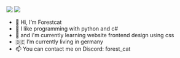 


<img src="https://github-readme-stats.vercel.app/api?username=forest-cat&count_private=true&include_all_commits=true&show_icons=true&theme=tokyonight&hide_border=true">
<!---
<img src="https://github-readme-stats.vercel.app/api/top-langs/?username=forest-cat&show_icons=true&theme=tokyonight&hide_border=true">
--->
<img src="https://media.tenor.com/x8v1oNUOmg4AAAAd/rickroll-roll.gif">

- 👋 Hi, I’m Forestcat
- 👀 I like programming with python and c#
- 🌱 and i'm currently learning website frontend design using css
- 🇩🇪 I’m currently living in germany
- 📫 You can contact me on Discord: forest_cat

<!---
forest-cat/forest-cat is a ✨ special ✨ repository because its `README.md` (this file) appears on your GitHub profile.
You can click the Preview link to take a look at your changes.
--->
